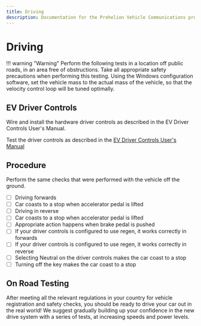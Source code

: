 ```yaml
---
title: Driving
description: Documentation for the Prohelion Vehicle Communications protocol
---
```


# Driving

!!! warning "Warning"
    Perform the following tests in a location off public roads, in an area free of obstructions.  Take all appropriate safety precautions when performing this testing. Using the Windows configuration software, set the vehicle mass to the actual mass of the vehicle, so that the velocity control loop will be tuned optimally.

## EV Driver Controls 

Wire and install the hardware driver controls as described in the EV Driver Controls User's Manual.

Test the driver controls as described in the [EV Driver Controls User's Manual](../../../Driver_Control/User_Manual/index.md)

## Procedure 

Perform the same checks that were performed with the vehicle off the ground.

- [ ] Driving forwards
- [ ] Car coasts to a stop when accelerator pedal is lifted
- [ ] Driving in reverse
- [ ] Car coasts to a stop when accelerator pedal is lifted
- [ ] Appropriate action happens when brake pedal is pushed
- [ ] If your driver controls is configured to use regen, it works correctly in forwards
- [ ] If your driver controls is configured to use regen, it works correctly in reverse
- [ ] Selecting Neutral on the driver controls makes the car coast to a stop
- [ ] Turning off the key makes the car coast to a stop

## On Road Testing

After meeting all the relevant regulations in your country for vehicle registration and safety checks, you should be ready to drive your car out in the real world!  We suggest gradually building up your confidence in the new drive system with a series of tests, at increasing speeds and power levels.  
